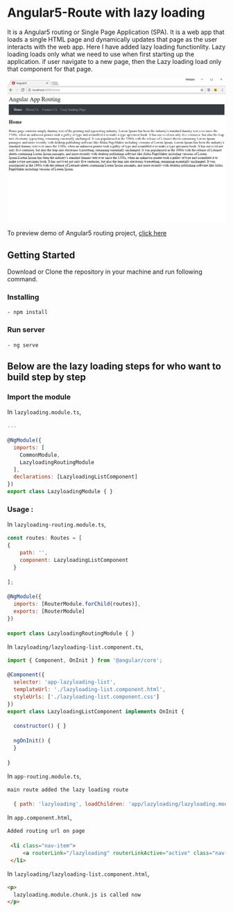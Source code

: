 # Angular5-Route with lazy loading


It is a Angular5 routing or Single Page Application (SPA). It is a web app that loads a single HTML page and dynamically updates that page as the user interacts with the web app. Here I have added lazy loading functionlity. Lazy loading loads only what we need to use when first starting up the application. if user navigate to a new page, then the Lazy loading load only that component for that page.

<p align="center">
    <img  alt="Angular5-Route" src="img/Angular5-Route.PNG" class="img-responsive">
</p>

To preview demo of Angular5 routing project, [click here](https://stackblitz.com/edit/angular5-route?embed=1&file=index.html&hideExplorer=1&hideNavigation=1&view=preview)



## Getting Started
Download  or Clone the repository in your machine and run following command.

### Installing
    - npm install

### Run server
    - ng serve
    
## Below are the lazy loading steps for who want to build step by step


### Import the module

In `lazyloading.module.ts`,

```javascript
...

@NgModule({
  imports: [
    CommonModule,
    LazyloadingRoutingModule
  ],
  declarations: [LazyloadingListComponent]
})
export class LazyloadingModule { }


```

### Usage : 

In `lazyloading-routing.module.ts`,

```javascript
const routes: Routes = [
{
    path: '',
    component: LazyloadingListComponent
  }

];

@NgModule({
  imports: [RouterModule.forChild(routes)],
  exports: [RouterModule]
})

export class LazyloadingRoutingModule { }

```

In `lazyloading/lazyloading-list.component.ts`,

```javascript
import { Component, OnInit } from '@angular/core';

@Component({
  selector: 'app-lazyloading-list',
  templateUrl: './lazyloading-list.component.html',
  styleUrls: ['./lazyloading-list.component.css']
})
export class LazyloadingListComponent implements OnInit {

  constructor() { }

  ngOnInit() {
  }

}
```

In `app-routing.module.ts`,
```javascript
main route added the lazy loading route

  { path: 'lazyloading', loadChildren: 'app/lazyloading/lazyloading.module#LazyloadingModule' }

```
In `app.component.html`,

```html
Added routing url on page

 <li class="nav-item">
     <a routerLink="/lazyloading" routerLinkActive="active" class="nav-link" >Lazy loading Page</a>
 </li>
```
In `lazyloading/lazyloading-list.component.html`,

```html
<p>
  lazyloading.module.chunk.js is called now
</p>           
```
